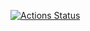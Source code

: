 [![Actions Status](https://github.com/jenka-ej/frontend-project-11/workflows/hexlet-check/badge.svg)](https://github.com/jenka-ej/frontend-project-11/actions)
